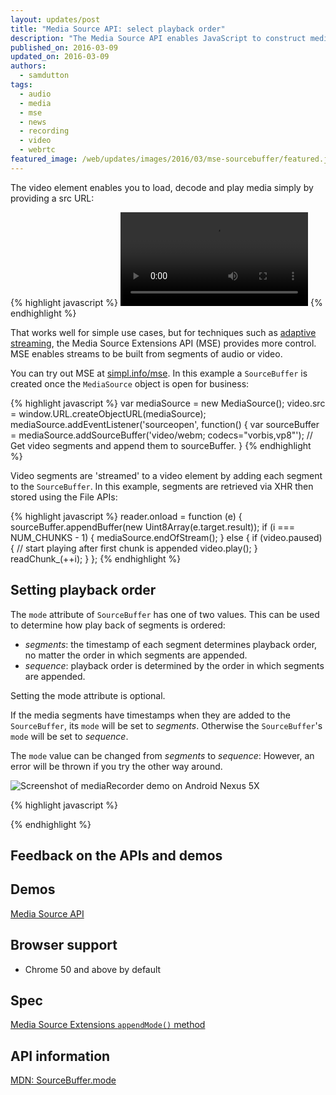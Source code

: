 ```yaml
---
layout: updates/post
title: "Media Source API: select playback order"
description: "The Media Source API enables JavaScript to construct media streams for playback for uses cases such as adaptive streaming. This update to Chrome makes it possible to set the playback order of media segments."
published_on: 2016-03-09
updated_on: 2016-03-09
authors:
  - samdutton
tags:
  - audio
  - media
  - mse
  - news
  - recording
  - video
  - webrtc
featured_image: /web/updates/images/2016/03/mse-sourcebuffer/featured.jpg
---
```


<style>
@media screen and (max-width: 500px) {
  img.screenshot {
    max-width: 100%;
  }
}
</style>


<p class="intro">The video element enables you to load, decode and play media simply by providing a src URL:
</p>

{% highlight javascript %}
<video src='foo.webm'></video>
{% endhighlight %}

That works well for simple use cases, but for techniques such as [adaptive streaming](https://www.youtube.com/watch?v=Fm3Bagcf9Oo), the Media Source Extensions API (MSE) provides more control. MSE enables streams to be built from segments of audio or video.

You can try out MSE at [simpl.info/mse](https://simpl.info/mse). In this example a `SourceBuffer` is created once the `MediaSource` object is open for business:

{% highlight javascript %}
var mediaSource = new MediaSource();
video.src = window.URL.createObjectURL(mediaSource);
mediaSource.addEventListener('sourceopen', function() {
  var sourceBuffer =
      mediaSource.addSourceBuffer('video/webm; codecs="vorbis,vp8"');
  // Get video segments and append them to sourceBuffer.
}
{% endhighlight %}

Video segments are 'streamed' to a video element by adding each segment to the `SourceBuffer`. In this example, segments are retrieved via XHR then stored using the File APIs:

{% highlight javascript %}
reader.onload = function (e) {
  sourceBuffer.appendBuffer(new Uint8Array(e.target.result));
  if (i === NUM_CHUNKS - 1) {
    mediaSource.endOfStream();
  } else {
    if (video.paused) {
      // start playing after first chunk is appended
      video.play();
    }
    readChunk_(++i);
  }
};
{% endhighlight %}

## Setting playback order

The `mode` attribute of `SourceBuffer` has one of two values. This can be used to determine how play back of segments is ordered:

* _segments_: the timestamp of each segment determines playback order, no matter the order in which segments are appended.
* _sequence_: playback order is determined by the order in which segments are appended.

Setting the mode attribute is optional.

If the media segments have timestamps when they are added to the `SourceBuffer`, its `mode` will be set to _segments_. Otherwise the `SourceBuffer`'s `mode` will be set to _sequence_.

The `mode` value can be changed from _segments_ to _sequence_: However, an error will be thrown if you try the other way around.


<img class="screenshot" src="/web/updates/images/2016/01/mediarecorder/screenshot.jpg" alt="Screenshot of mediaRecorder demo on Android Nexus 5X">

{% highlight javascript %}

{% endhighlight %}

## Feedback on the APIs and demos


## Demos
[Media Source API](https://simpl.info/mse)

## Browser support
* Chrome 50 and above by default

## Spec
[Media Source Extensions `appendMode()` method](https://www.w3.org/TR/media-source/#idl-def-AppendMode)

## API information
[MDN: SourceBuffer.mode](https://developer.mozilla.org/en-US/docs/Web/API/SourceBuffer/mode)
